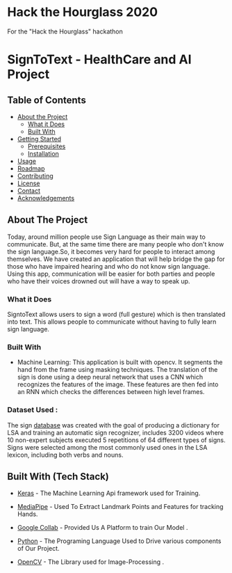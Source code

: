 # Hack the Hourglass 2020
For the "Hack the Hourglass" hackathon

# SignToText - HealthCare and AI Project

## Table of Contents

* [About the Project](#about-the-project)
  * [What it Does](#what-it-does)
  * [Built With](#built-with)
* [Getting Started](#getting-started)
  * [Prerequisites](#prerequisites)
  * [Installation](#installation)
* [Usage](#usage)
* [Roadmap](#roadmap)
* [Contributing](#contributing)
* [License](#license)
* [Contact](#contact)
* [Acknowledgements](#acknowledgements)

## About The Project
Today, around million people use Sign Language as their main way to communicate. But, at the same time there are many people who don't know the sign language.So, it becomes very 
hard for people to interact among themselves. We have created an application that will help bridge the gap for those who have impaired hearing and who do not know sign language. 
Using this app, communication will be easier for both parties and people who have their voices drowned out will have a way to speak up.

### What it Does
SigntoText allows users to sign a word (full gesture) which is then translated into text. This allows people to communicate without having to fully learn sign language.

### Built With
* Machine Learning: This application is built with opencv. It segments the hand from the frame using masking techniques. The translation of the sign is done using a 
  deep neural network that uses a CNN which recognizes the features of the image. These features are then fed into an RNN which checks the differences between high level frames.

### Dataset Used :
The sign [database](http://facundoq.github.io/unlp/lsa64/) was created with the goal of producing a dictionary for LSA and training an automatic sign recognizer, includes 3200 videos where 10 non-expert subjects executed 5 repetitions of 64 different types of signs. Signs were selected among the most commonly used ones in the LSA lexicon, including both verbs and nouns.

## Built With (Tech Stack)

* [Keras](https://keras.io/) - The Machine Learning Api framework used for Training.

* [MediaPipe](https://google.github.io/mediapipe/) - Used To  Extract Landmark Points 
  and Features for tracking Hands.

* [Google Collab](https://colab.research.google.com/) -  Provided Us A Platform to train Our Model .

* [Python](https://www.python.org/) - The Programing Language Used to Drive various components of Our Project.

* [OpenCV](https://docs.opencv.org/master/d0/de3/tutorial_py_intro.html) - The Library used for Image-Processing . 
